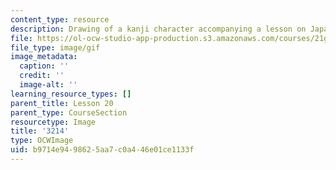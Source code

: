 ```yaml
---
content_type: resource
description: Drawing of a kanji character accompanying a lesson on Japanese.
file: https://ol-ocw-studio-app-production.s3.amazonaws.com/courses/21g-504-japanese-iv-spring-2009/b9714e9498625aa7c0a446e01ce1133f_3214.gif
file_type: image/gif
image_metadata:
  caption: ''
  credit: ''
  image-alt: ''
learning_resource_types: []
parent_title: Lesson 20
parent_type: CourseSection
resourcetype: Image
title: '3214'
type: OCWImage
uid: b9714e94-9862-5aa7-c0a4-46e01ce1133f
---
```

